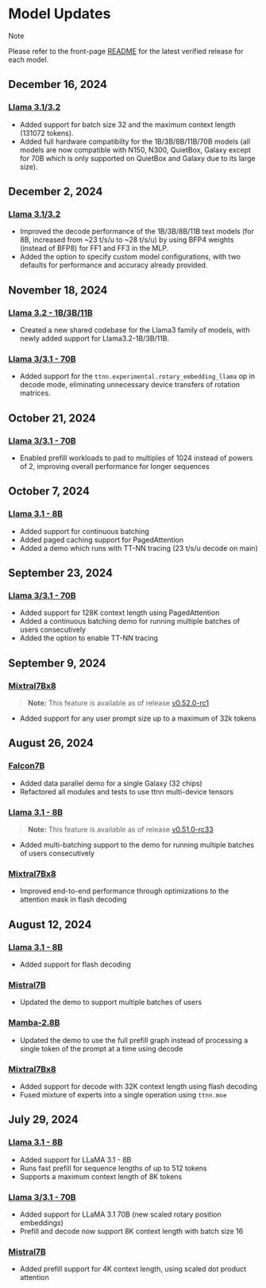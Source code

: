# Model Updates

> [!NOTE]
>
> Please refer to the front-page [README](../README.md) for the latest verified release for each model.

## December 16, 2024

### [Llama 3.1/3.2](demos/llama3)
- Added support for batch size 32 and the maximum context length (131072 tokens).
- Added full hardware compatibilty for the 1B/3B/8B/11B/70B models (all models are now compatible with N150, N300, QuietBox, Galaxy except for 70B which is only supported on QuietBox and Galaxy due to its large size).

## December 2, 2024

### [Llama 3.1/3.2](demos/llama3)
- Improved the decode performance of the 1B/3B/8B/11B text models (for 8B, increased from ~23 t/s/u to ~28 t/s/u) by using BFP4 weights (instead of BFP8) for FF1 and FF3 in the MLP.
- Added the option to specify custom model configurations, with two defaults for performance and accuracy already provided.

## November 18, 2024

### [Llama 3.2 - 1B/3B/11B](demos/llama3)
- Created a new shared codebase for the Llama3 family of models, with newly added support for Llama3.2-1B/3B/11B.

### [Llama 3/3.1 - 70B](demos/t3000/llama3_70b)
- Added support for the `ttnn.experimental.rotary_embedding_llama` op in decode mode, eliminating unnecessary device transfers of rotation matrices.

## October 21, 2024

### [Llama 3/3.1 - 70B](demos/t3000/llama3_70b)
- Enabled prefill workloads to pad to multiples of 1024 instead of powers of 2, improving overall performance for longer sequences

## October 7, 2024

### [Llama 3.1 - 8B](demos/wormhole/llama31_8b)
- Added support for continuous batching
- Added paged caching support for PagedAttention
- Added a demo which runs with TT-NN tracing (23 t/s/u decode on main)

## September 23, 2024

### [Llama 3/3.1 - 70B](demos/t3000/llama3_70b)
- Added support for 128K context length using PagedAttention
- Added a continuous batching demo for running multiple batches of users consecutively
- Added the option to enable TT-NN tracing

## September 9, 2024

### [Mixtral7Bx8](demos/t3000/mixtral8x7b)
> **Note:** This feature is available as of release [v0.52.0-rc1](https://github.com/tenstorrent/tt-metal/tree/v0.52.0-rc1)
- Added support for any user prompt size up to a maximum of 32k tokens

## August 26, 2024

### [Falcon7B](demos/falcon7b_common)
- Added data parallel demo for a single Galaxy (32 chips)
- Refactored all modules and tests to use ttnn multi-device tensors

### [Llama 3.1 - 8B](demos/wormhole/llama31_8b)
> **Note:** This feature is available as of release [v0.51.0-rc33](https://github.com/tenstorrent/tt-metal/tree/v0.51.0-rc33)
- Added multi-batching support to the demo for running multiple batches of users consecutively

### [Mixtral7Bx8](demos/t3000/mixtral8x7b)
- Improved end-to-end performance through optimizations to the attention mask in flash decoding

## August 12, 2024

### [Llama 3.1 - 8B](demos/wormhole/llama31_8b)
- Added support for flash decoding

### [Mistral7B](demos/wormhole/mistral7b)
- Updated the demo to support multiple batches of users

### [Mamba-2.8B](demos/wormhole/mamba)
- Updated the demo to use the full prefill graph instead of processing a single token of the prompt at a time using decode

### [Mixtral7Bx8](demos/t3000/mixtral8x7b)
- Added support for decode with 32K context length using flash decoding
- Fused mixture of experts into a single operation using `ttnn.moe`

## July 29, 2024

### [Llama 3.1 - 8B](demos/wormhole/llama31_8b)
- Added support for LLaMA 3.1 - 8B
- Runs fast prefill for sequence lengths of up to 512 tokens
- Supports a maximum context length of 8K tokens

### [Llama 3/3.1 - 70B](demos/t3000/llama3_70b)
- Added support for LLaMA 3.1 70B (new scaled rotary position embeddings)
- Prefill and decode now support 8K context length with batch size 16

### [Mistral7B](demos/wormhole/mistral7b)
- Added prefill support for 4K context length, using scaled dot product attention
